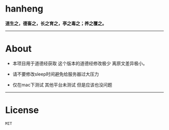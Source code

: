# hanheng 

**道生之，德畜之，长之育之，亭之毒之；养之覆之。**

---

# About

- 本项目用于道德经获取 这个版本的道德经修改极少 离原文差异极小。

- 请不要修改sleep时间避免给服务器过大压力

- 仅在mac下测试 其他平台未测试 但是应该也没问题

---

# License

``MIT``
